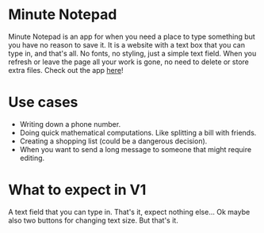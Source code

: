 # Minute Notepad
Minute Notepad is an app for when you need a place to type something but you have no reason to save it. It is a website with a text box that you can type in, and that's all. No fonts, no styling, just a simple text field. When you refresh or leave the page all your work is gone, no need to delete or store extra files. Check out the app [here](https://jshams.github.io/minute-notepad/)!

# Use cases
- Writing down a phone number.
- Doing quick mathematical computations. Like splitting a bill with friends.
- Creating a shopping list (could be a dangerous decision).
- When you want to send a long message to someone that might require editing.

# What to expect in V1
A text field that you can type in. That's it, expect nothing else...
Ok maybe also two buttons for changing text size. But that's it.
